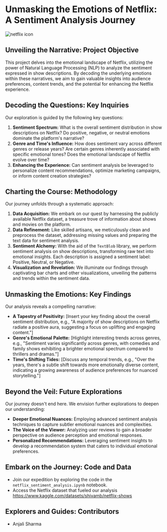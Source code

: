 # Unmasking the Emotions of Netflix: A Sentiment Analysis Journey
![netflix icon](https://www.google.com/imgres?q=netflix%20icon%20&imgurl=https%3A%2F%2Fi0.wp.com%2Fmynintendonews.com%2Fwp-content%2Fuploads%2F2021%2F07%2Fnetflix_logo.jpg%3Fresize%3D930%252C620%26ssl%3D1&imgrefurl=https%3A%2F%2Fmynintendonews.com%2F2023%2F12%2F29%2Fnew-pokemon-profile-icons-available-on-netflix%2F&docid=QnG2D4PHzEa6_M&tbnid=HPfsdkORl8cl1M&vet=12ahUKEwjMltmZ_tiKAxWEyzgGHZw0LfYQM3oECBgQAA..i&w=930&h=620&hcb=2&ved=2ahUKEwjMltmZ_tiKAxWEyzgGHZw0LfYQM3oECBgQAA)
## Unveiling the Narrative: Project Objective

This project delves into the emotional landscape of Netflix, utilizing the power of Natural Language Processing (NLP) to analyze the sentiment expressed in show descriptions. By decoding the underlying emotions within these narratives, we aim to gain valuable insights into audience preferences, content trends, and the potential for enhancing the Netflix experience.

## Decoding the Questions: Key Inquiries

Our exploration is guided by the following key questions:

1. **Sentiment Spectrum:** What is the overall sentiment distribution in show descriptions on Netflix? Do positive, negative, or neutral emotions dominate the platform's narrative?
2. **Genre and Time's Influence:** How does sentiment vary across different genres or release years? Are certain genres inherently associated with specific emotional tones? Does the emotional landscape of Netflix evolve over time?
3. **Enhancing the Experience:** Can sentiment analysis be leveraged to personalize content recommendations, optimize marketing campaigns, or inform content creation strategies?

## Charting the Course: Methodology

Our journey unfolds through a systematic approach:

1. **Data Acquisition:** We embark on our quest by harnessing the publicly available Netflix dataset, a treasure trove of information about shows and movies on the platform.
2. **Data Refinement:** Like skilled artisans, we meticulously clean and preprocess the dataset, addressing missing values and preparing the text data for sentiment analysis.
3. **Sentiment Alchemy:** With the aid of the `TextBlob` library, we perform sentiment analysis on show descriptions, transforming raw text into emotional insights. Each description is assigned a sentiment label: Positive, Neutral, or Negative.
4. **Visualization and Revelation:** We illuminate our findings through captivating bar charts and other visualizations, unveiling the patterns and trends within the sentiment data.

## Unmasking the Emotions: Key Findings

Our analysis reveals a compelling narrative:

* **A Tapestry of Positivity:** [Insert your key finding about the overall sentiment distribution, e.g., "A majority of show descriptions on Netflix radiate a positive aura, suggesting a focus on uplifting and engaging content."]
* **Genre's Emotional Palette:** [Highlight interesting trends across genres, e.g., "Sentiment varies significantly across genres, with comedies and family shows exhibiting a brighter emotional spectrum compared to thrillers and dramas."]
* **Time's Shifting Tides:** [Discuss any temporal trends, e.g., "Over the years, there's a subtle shift towards more emotionally diverse content, indicating a growing awareness of audience preferences for nuanced storytelling."]

## Beyond the Veil: Future Explorations

Our journey doesn't end here. We envision further explorations to deepen our understanding:

* **Deeper Emotional Nuances:** Employing advanced sentiment analysis techniques to capture subtler emotional nuances and complexities.
* **The Voice of the Viewer:** Analyzing user reviews to gain a broader perspective on audience perception and emotional responses.
* **Personalized Recommendations:** Leveraging sentiment insights to develop a recommendation system that caters to individual emotional preferences.

## Embark on the Journey: Code and Data

* Join our expedition by exploring the code in the `netflix_sentiment_analysis.ipynb` notebook.
* Access the Netflix dataset that fueled our analysis https://www.kaggle.com/datasets/shivamb/netflix-shows

## Explorers and Guides: Contributors

* Anjali Sharma

